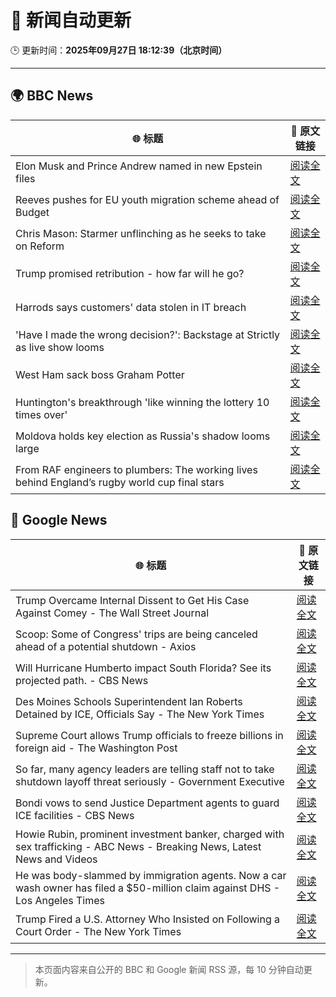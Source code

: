 # 🧠 新闻自动更新

🕒 更新时间：**2025年09月27日 18:12:39（北京时间）**

---

## 🌍 BBC News

| 🌐 标题 | 🔗 原文链接 |
|--------|-------------|
| Elon Musk and Prince Andrew named in new Epstein files | [阅读全文](https://www.bbc.com/news/articles/cwyl8j1we0lo?at_medium=RSS&at_campaign=rss) |
| Reeves pushes for EU youth migration scheme ahead of Budget | [阅读全文](https://www.bbc.com/news/articles/c179z10vy28o?at_medium=RSS&at_campaign=rss) |
| Chris Mason: Starmer unflinching as he seeks to take on Reform | [阅读全文](https://www.bbc.com/news/articles/cvg41lljnryo?at_medium=RSS&at_campaign=rss) |
| Trump promised retribution - how far will he go? | [阅读全文](https://www.bbc.com/news/articles/c0q74pxx871o?at_medium=RSS&at_campaign=rss) |
| Harrods says customers' data stolen in IT breach | [阅读全文](https://www.bbc.com/news/articles/c8d70d912e6o?at_medium=RSS&at_campaign=rss) |
| 'Have I made the wrong decision?': Backstage at Strictly as live show looms | [阅读全文](https://www.bbc.com/news/articles/c9dx0x68z46o?at_medium=RSS&at_campaign=rss) |
| West Ham sack boss Graham Potter | [阅读全文](https://www.bbc.com/sport/football/articles/cx2n8x5e2ezo?at_medium=RSS&at_campaign=rss) |
| Huntington's breakthrough 'like winning the lottery 10 times over' | [阅读全文](https://www.bbc.com/news/articles/c3vzek4dkyyo?at_medium=RSS&at_campaign=rss) |
| Moldova holds key election as Russia's shadow looms large | [阅读全文](https://www.bbc.com/news/articles/c179z9d4vl1o?at_medium=RSS&at_campaign=rss) |
| From RAF engineers to plumbers: The working lives behind England’s rugby world cup final stars | [阅读全文](https://www.bbc.com/sport/rugby-union/articles/cp8j407x6mko?at_medium=RSS&at_campaign=rss) |

## 📰 Google News

| 🌐 标题 | 🔗 原文链接 |
|--------|-------------|
| Trump Overcame Internal Dissent to Get His Case Against Comey - The Wall Street Journal | [阅读全文](https://news.google.com/rss/articles/CBMiqgFBVV95cUxNQ2pnS2tTZGJicE5icGh2OFBnLXExbEVKSVVnR1J2dm5xS3dyc01MbTFUUHRTNGNwaGJsMnE3Y3A3bWhELS1QenlBMGtTSWdfR25PVTVLSEF5NmN2OGdCYXJScEd6dEVsalp0cGtrQXowdUhuVkdxZWN3T0h6eTNzWkFGbnU4M1NLcFFiZmlYSU5DdGtWbFY4ZU9zSWFUZlJrR1VCemdnblNMUQ?oc=5) |
| Scoop: Some of Congress' trips are being canceled ahead of a potential shutdown - Axios | [阅读全文](https://news.google.com/rss/articles/CBMigwFBVV95cUxQdGJSY2txUGhBTldON2ZxbWkzel9KamVHbDZxUmc1aHh3WnJQQmlraThNci1SY0M1b24tSEZxaEt3cU5ON244al90RkpvTmJINWlDRWVOZ0wyRkpENUNOelJ2dU1hN212QzRoTmlEcGhCVGpqSTlUOUpmeHdhc0hTWUVMNA?oc=5) |
| Will Hurricane Humberto impact South Florida? See its projected path. - CBS News | [阅读全文](https://news.google.com/rss/articles/CBMioAFBVV95cUxNa0tBSWxEMWxSRFFfM2N3bjdmRlpodTlrZXJHWnVIWThGdXFNcHY0aHZTbkV2eFBfV2thTjN5NUpRWDExcjVLcEZWTWtyUmlJUkhIQTBBcVU3aUVaaFpfdUgzTzlRZm4xaXdlZFNrUjZnWFJIUTFqUnNUVzFXWDVFaGtsWF9aelNiMFJHaFFJR0NLZG5qNTJkMWdCTDZlU2h1?oc=5) |
| Des Moines Schools Superintendent Ian Roberts Detained by ICE, Officials Say - The New York Times | [阅读全文](https://news.google.com/rss/articles/CBMigwFBVV95cUxNX1dvVWhBbUZiamFWajVZcUliV08yMm5VVGg3VEVaU1NvdkpiQXhxc0FncDBIWW92NlVIWXJlaWk5YVBiTllBSEQwc05ienZMc1c4dW5nMDNoci04NGMybUZRaWZXdXRnVGxQM3pTNVpEU3NubUtUSzd2aVFvSXg2eXFOWQ?oc=5) |
| Supreme Court allows Trump officials to freeze billions in foreign aid - The Washington Post | [阅读全文](https://news.google.com/rss/articles/CBMioAFBVV95cUxNeTM4YWxnQXhlQi1Ga2dFS3ZnTzhqY2l5V3V5Ni1odjVBM0g2X2dxRTUwVVF5Rk5QdzlENF80R21tWU1uNjRqTHVjb1EybDQwQ3hDYjh4bERNS2ZWVmZzM21MZFhRN1U5cldJUE5OVXcyRk9HTGhSMnpHSExyX2dwN1dIR3JwdmZ6dy0ycWJiWkVYOTkyREFZOWpEeXFjTVgt?oc=5) |
| So far, many agency leaders are telling staff not to take shutdown layoff threat seriously - Government Executive | [阅读全文](https://news.google.com/rss/articles/CBMi0gFBVV95cUxOWkw2MzVwcEVWSU43blVZODNiRXl5eGhRRVM5Znpkb3NVa0JUeHFPQVRLdEN2RnM3QWhRS2NvQ1pKTE1XYlpGSnBsYzdfRmRaMVFVRnhCVWtrVzE4dVFsYTJjMDVpVXhqbVI5S2l3QXNoMGp2Uk9JTjNEa2RMY1pBaWZ6NzJQRDdFcmdJOW9BVWdITDRxSFhuZkF3ak5SMEw3NWJHNHBfV2E1YzVuMVY3S0N3YUpEMkN5dmZjSnYxdzVzZnNweDdWM1I1bVR0SWw3eVE?oc=5) |
| Bondi vows to send Justice Department agents to guard ICE facilities - CBS News | [阅读全文](https://news.google.com/rss/articles/CBMigAFBVV95cUxQNVR2ekdpZDFVOUdwVVhPWnZ5RnY0enpDd09JQ2hJcGZxZGJmVG5kcDFna28wRS1fTHVBNW1HS0NxYXVQeDY0MW42MFFuR0dPaWlnaDljek92MTlMNmp5UUp1dGd4Yl9RaUZMT25FclNLcXFaLWJLLVd6a2wwbEtjWNIBhgFBVV95cUxQdDBuSG0wcVdOckk4ZTdEWnF1b1R5dnk5NEsyNENQSktWZHJmZll0S29rT1ZqUVZLSlBySVQ0T3FmQ010Vk5PTkpkaUstZjE2ZDJCZGRtal9qY2pEREJqZTZKTmg2WHJCTC14Mk1lU09vU1BCNDZtd2FuYXNBbmR5cHRTS3FxUQ?oc=5) |
| Howie Rubin, prominent investment banker, charged with sex trafficking - ABC News - Breaking News, Latest News and Videos | [阅读全文](https://news.google.com/rss/articles/CBMirAFBVV95cUxNVUwzVW9mVnlVNWJidjVGeTJzMUN2T1Q0MVVVTW1USU9yazVFVTdkSmQzY2lDdUdNb21qbDFBMkVONHZmbDJ4bXhmYTl2NTVHcWJNeHZjRTlLSW9NbFVqeXFSUk5BTkpmbWpoanUzaV96aHA5QVJCb3hvUWtiblM0TExsMWdxdUx1dEcwOXVhdlRKQlB0XzZEamItVnBwRl9WSWJqZG8xX0lrRHZz0gGyAUFVX3lxTE04OXJyeVh3YnM1a2Nobmt6MGNHVXJxMV9hcGk5M2lIZEVOUlRPV2NGN1c2NHRnYTVyZzhjeWx5S1pYNlk4aHBCTDlPMVkycjExZ2VZeFJtMUZjNE5qZFdWZTZUVWREM0NDTXVNalVnZUlHb2hHLVJjanNWYVJoYTVMWUtpY0ZjNThucTdsbWsxSVhieWdsNmMzRHJUYTR4RC1RbkpyYS16Tnp6S0FrSF9qemc?oc=5) |
| He was body-slammed by immigration agents. Now a car wash owner has filed a $50-million claim against DHS - Los Angeles Times | [阅读全文](https://news.google.com/rss/articles/CBMi7AFBVV95cUxNV05mb2JIQWJMS1U4T2llSWM4c3d5bGtOSWpKZk9JR2VfTk5oUkFLT1NuZ1gzbV9VUHEwME44MGczS3NULXppNURCLWxqUlZpdjhEWjhVWjR1d3hOYlNqRWkyaUVkQTdSNmE3Wm1ESEJhQmktRHhPQ1dUd1VGZ0ZjaVhlOTgyLWFDcVJ6dEZjWE1QSUZhUU5ucFVhcS1Md21WOVFPN3dhVG1JNWZwZnFjZkJSREY3a25ETEFfVWwxeDZiUnU1R0kxemh0Z2lrUTdfT3dsWXBEczNnbWxwaEszWmJQZUdVMGp3U3V6WA?oc=5) |
| Trump Fired a U.S. Attorney Who Insisted on Following a Court Order - The New York Times | [阅读全文](https://news.google.com/rss/articles/CBMikwFBVV95cUxOdDkzcHZYaTRsaFY5dlR4LVZ4b19neks0bEw1dTV6LTczUVZoRTVRb1lPSEJIOUpsdTA1TGF6bkpkeTJLOERmdEVBdDRXYjltVFdmWWVQTXpGckc0RFpwUWFmRENETVZzekFvLTRUWDBzckVUZ0hMdUZPZUxnZTRMdXVZUjBXVF9ScGVSYzFHRXJGMlk?oc=5) |

---
> 本页面内容来自公开的 BBC 和 Google 新闻 RSS 源，每 10 分钟自动更新。